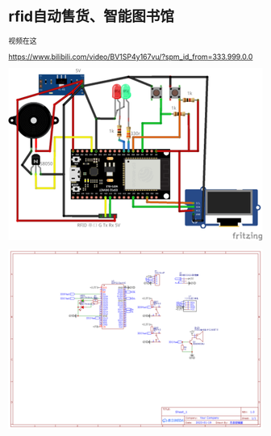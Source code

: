 # rfid自动售货、智能图书馆

视频在这 

https://www.bilibili.com/video/BV1SP4y167vu/?spm_id_from=333.999.0.0

![image](https://github.com/jeiry/rfid-book-lib/blob/main/rfid%E8%87%AA%E5%8A%A8%E7%AE%A1%E7%90%86_bb.png)

![image](https://github.com/jeiry/rfid-book-lib/blob/main/Schematic_%E6%99%BA%E8%83%BD%E5%9B%BE%E4%B9%A6%E7%AE%A1%E7%90%86rfid_2023-01-20.png) 
